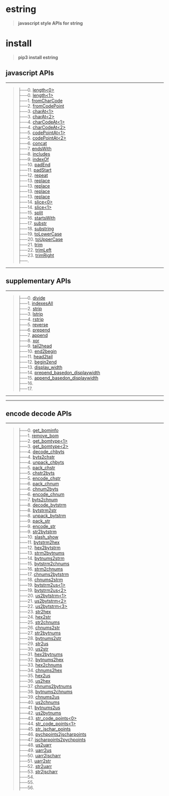 
# estring
>__javascript style APIs for string__


# install
>__pip3 install estring__


## javascript APIs
-----------------------------------------------------------------------
>├──0. [length\<0\>](estring/Images/length.0.png)  <br>
├──0. [length\<1\>](estring/Images/length.1.png)  <br>
├──1. [fromCharCode](estring/Images/fromCharCode.0.png)  <br>
├──2. [fromCodePoint](estring/Images/fromCodePoint.0.png)  <br>
├──3. [charAt\<1\>](estring/Images/charAt.0.png)  <br>
├──3. [charAt\<2\>](estring/Images/charAt.1.png)  <br>
├──4. [charCodeAt\<1\>](estring/Images/charCodeAt.0.png)  <br>
├──4. [charCodeAt\<2\>](estring/Images/charCodeAt.1.png)  <br>
├──5. [codePointAt\<1\>](estring/Images/codePointAt.0.png)  <br>
├──5. [codePointAt\<2\>](estring/Images/codePointAt.1.png)  <br>
├──6. [concat](estring/Images/concat.0.png)  <br>
├──7. [endsWith](estring/Images/endsWith.0.png)  <br>
├──8. [includes](estring/Images/includes.0.png)  <br>
├──9. [indexOf](estring/Images/indexOf.0.png)  <br>
├──10. [padEnd](estring/Images/padEnd.0.png)  <br>
├──11. [padStart](estring/Images/padStart.0.png)  <br>
├──12. [repeat](estring/Images/repeat.0.png)  <br>
├──13. [replace](estring/Images/replace.0.png)  <br>
├──13. [replace](estring/Images/replace.1.png)  <br>
├──13. [replace](estring/Images/replace.2.png)  <br>
├──13. [replace](estring/Images/replace.3.png)  <br>
├──14. [slice\<0\>](estring/Images/slice.0.png)  <br>
├──14. [slice\<1\>](estring/Images/slice.1.png)  <br>
├──15. [split](estring/Images/split.0.png)  <br>
├──16. [startsWith](estring/Images/startsWith.0.png)  <br>
├──17. [substr](estring/Images/substr.0.png)  <br>
├──18. [substring](estring/Images/substring.0.png)  <br>
├──19. [toLowerCase](estring/Images/toLowerCase.0.png)  <br>
├──20. [toUpperCase](estring/Images/toUpperCase.0.png)  <br>
├──21. [trim](estring/Images/trim.0.png)  <br>
├──22. [trimLeft](estring/Images/trimLeft.0.png)  <br>
├──23. [trimRight](estring/Images/trimRight.0.png)  <br>
├──. [](estring/Images/.0.png)  <br>

-----------------------------------------------------------------------


## supplementary APIs
-----------------------------------------------------------------------
>├──0. [divide](estring/Images/divide.0.png)  <br>
├──1. [indexesAll](estring/Images/indexesAll.0.png)  <br>
├──2. [strip](estring/Images/strip.0.png)  <br>
├──3. [lstrip](estring/Images/lstrip.0.png)  <br>
├──4. [rstrip](estring/Images/rstrip.0.png)  <br>
├──5. [reverse](estring/Images/reverse.0.png)  <br>
├──6. [prepend](estring/Images/prepend.0.png)  <br>
├──7. [append](estring/Images/append.0.png)  <br>
├──8. [xor](estring/Images/xor.0.png)  <br>
├──9. [tail2head](estring/Images/tail2head.0.png)  <br>
├──10. [end2begin](estring/Images/tail2head.0.png)  <br>
├──11. [head2tail](estring/Images/head2tail.0.png)  <br>
├──12. [begin2end](estring/Images/head2tail.0.png)  <br>
├──13. [display_width](estring/Images/.0.png)  <br>
├──14. [prepend_basedon_displaywidth](estring/Images/prepend_basedon_displaywidth.0.png)  <br>
├──15. [append_basedon_displaywidth](estring/Images/append_basedon_displaywidth.0.png)  <br>
├──16. [](estring/Images/.0.png)  <br>
├──17. [](estring/Images/.0.png)  <br>
-----------------------------------------------------------------------



-----------------------------------------------------------------------

## encode decode APIs
-----------------------------------------------------------------------
>├──0. [get_bominfo](estring/Images/get_bominfo.0.png)  <br>
├──1. [remove_bom](estring/Images/remove_bom.0.png)  <br>
├──2. [get_bomtype\<1\>](estring/Images/get_bomtype.0.png)  <br>
├──3. [get_bomtype\<2\>](estring/Images/get_bomtype.1.png)  <br>
├──4. [decode_chbyts](estring/Images/decode_chbyts.0.png)  <br>
├──4. [byts2chstr](estring/Images/decode_chbyts.0.png)  <br>
├──4. [unpack_chbyts](estring/Images/decode_chbyts.0.png)  <br>
├──5. [pack_chstr](estring/Images/pack_chstr.0.png)  <br>
├──5. [chstr2byts](estring/Images/pack_chstr.0.png)  <br>
├──5. [encode_chstr](estring/Images/pack_chstr.0.png)  <br>
├──6. [pack_chnum](estring/Images/pack_chnum.0.png)  <br>
├──6. [chnum2byts](estring/Images/pack_chnum.0.png)  <br>
├──6. [encode_chnum](estring/Images/pack_chnum.0.png)  <br>
├──7. [byts2chnum](estring/Images/byts2chnum.0.png)  <br>
├──8. [decode_bytstrm](estring/Images/decode_bytstrm.0.png)  <br>
├──8. [bytstrm2str](estring/Images/decode_bytstrm.0.png)  <br>
├──8. [unpack_bytstrm](estring/Images/decode_bytstrm.0.png)  <br>
├──9. [pack_str](estring/Images/packstr.0.png)  <br>
├──9. [encode_str](estring/Images/packstr.0.png)  <br>
├──9. [str2bytstrm](estring/Images/packstr.0.png)  <br>
├──10. [slash_show](estring/Images/slash_show.0.png)  <br>
├──11. [bytstrm2hex](estring/Images/bytstrm2hex.0.png)  <br>
├──12. [hex2bytstrm](estring/Images/hex2bytstrm.0.png)  <br>
├──13. [strm2bytnums](estring/Images/strm2bytnums.0.png)  <br>
├──14. [bytnums2strm](estring/Images/bytnums2strm.0.png)  <br>
├──15. [bytstrm2chnums](estring/Images/bytstrm2chnums.0.png)  <br>
├──16. [strm2chnums](estring/Images/bytstrm2chnums.0.png)  <br>
├──17. [chnums2bytstrm](estring/Images/chnums2bytstrm.0.png)  <br>
├──18. [chnums2strm](estring/Images/chnums2bytstrm.0.png)  <br>
├──19. [bytstrm2us\<1\>](estring/Images/bytstrm2us.0.png)  <br>
├──19. [bytstrm2us\<2\>](estring/Images/bytstrm2us.1.png)  <br>
├──20. [us2bytstrm\<1\>](estring/Images/us2bytstrm.0.png)  <br>
├──21. [us2bytstrm\<2\>](estring/Images/us2bytstrm.1.png)  <br>
├──22. [us2bytstrm\<3\>](estring/Images/us2bytstrm.2.png)  <br>
├──23. [str2hex](estring/Images/str2hex.0.png)  <br>
├──24. [hex2str](estring/Images/hex2str.0.png)  <br>
├──25. [str2chnums](estring/Images/str2chnums.0.png)  <br>
├──26. [chnums2str](estring/Images/chnums2str.0.png)  <br>
├──27. [str2bytnums](estring/Images/str2bytnums.0.png)  <br>
├──28. [bytnums2str](estring/Images/bytnums2str.0.png)  <br>
├──29. [str2us](estring/Images/str2us.0.png)  <br>
├──30. [us2str](estring/Images/us2str.0.png)  <br>
├──31. [hex2bytnums](estring/Images/hex2bytnums.0.png)  <br>
├──32. [bytnums2hex](estring/Images/bytnums2hex.0.png)  <br>
├──33. [hex2chnums](estring/Images/hex2chnums.0.png)  <br>
├──34. [chnums2hex](estring/Images/chnums2hex.0.png)  <br>
├──35. [hex2us](estring/Images/hex2us.0.png)  <br>
├──36. [us2hex](estring/Images/us2hex.0.png)  <br>
├──37. [chnums2bytnums](estring/Images/chnums2bytnums.0.png)  <br>
├──38. [bytnums2chnums](estring/Images/bytnums2chnums.0.png)  <br>
├──39. [chnums2us](estring/Images/chnums2us.0.png)  <br>
├──40. [us2chnums](estring/Images/us2chnums.0.png)  <br>
├──41. [bytnums2us](estring/Images/bytnums2us.0.png)  <br>
├──42. [us2bytnums](estring/Images/us2bytnums.0.png)  <br>
├──43. [str_code_points\<0\>](estring/Images/str_code_points.0.png)  <br>
├──44. [str_code_points\<1\>](estring/Images/str_code_points.1.png)  <br>
├──45. [str_jschar_points](estring/Images/str_jschar_points.0.png)  <br>
├──46. [pychpoints2jscharpoints](estring/Images/pychpoints2jscharpoints.0.png)  <br>
├──47. [jscharpoints2pychpoints](estring/Images/jscharpoints2pychpoints.0.png)  <br>
├──48. [us2uarr](estring/Images/us2uarr.0.png)  <br>
├──49. [uarr2us](estring/Images/uarr2us.0.png)  <br>
├──50. [uarr2jscharr](estring/Images/uarr2jscharr.0.png)  <br>
├──51. [uarr2str](estring/Images/uarr2str.0.png)  <br>
├──52. [str2uarr](estring/Images/str2uarr.0.png)  <br>
├──53. [str2jscharr](estring/Images/str2jscharr.0.png)  <br>
├──54. [](estring/Images/.0.png)  <br>
├──55. [](estring/Images/.0.png)  <br>
├──56. [](estring/Images/.0.png)  <br>

